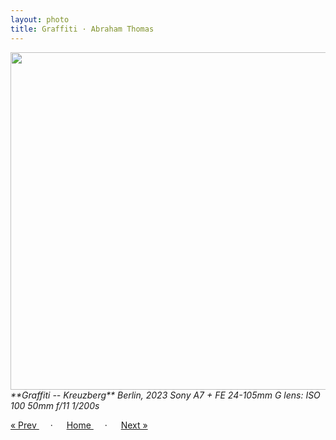 ```yaml
---
layout: photo
title: Graffiti · Abraham Thomas
---
```


<img src="/assets/photos/Kreuzberg.jpg" width="540px" class="photo">

<i>
**Graffiti -- Kreuzberg**  
Berlin, 2023  
Sony A7 + FE 24-105mm G lens: ISO 100 50mm f/11 1/200s
</i>

<a href="/gallery/bethanien"> &laquo; Prev </a> &emsp; · &emsp; 
<a href="/gallery"> Home </a> &emsp; · &emsp; 
<a href="/gallery/westkreuz"> Next &raquo; </a>
